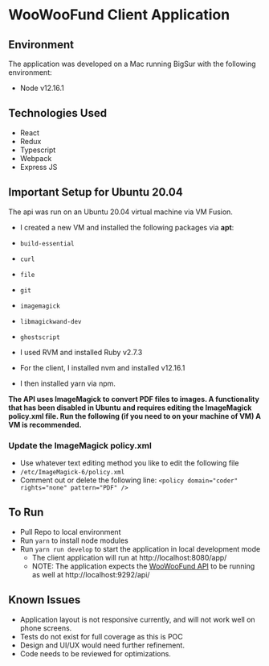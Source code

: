 # WooWooFund Client Application
## Environment
The application was developed on a Mac running BigSur with the following environment:
* Node v12.16.1

## Technologies Used
* React
* Redux
* Typescript
* Webpack
* Express JS

## Important Setup for Ubuntu 20.04
The api was run on an Ubuntu 20.04 virtual machine via VM Fusion.
* I created a new VM and installed the following packages via **apt**:
 * `build-essential`
 * `curl`
 * `file`
 * `git`
 * `imagemagick`
 * `libmagickwand-dev`
 * `ghostscript`
 
* I used RVM and installed Ruby v2.7.3
* For the client, I installed nvm and installed v12.16.1
 * I then installed yarn via npm. 

**The API uses ImageMagick to convert PDF files to images. A functionality that has been disabled in Ubuntu and requires editing the ImageMagick policy.xml file.
Run the following (if you need to on your machine of VM) A VM is recommended.**
### Update the ImageMagick policy.xml
* Use whatever text editing method you like to edit the following file
* `/etc/ImageMagick-6/policy.xml`
* Comment out or delete the following line: `<policy domain="coder" rights="none" pattern="PDF" />`


## To Run
* Pull Repo to local environment
* Run `yarn` to install node modules
* Run `yarn run develop` to start the application in local development mode
  * The client application will run at http://localhost:8080/app/
  * NOTE: The application expects the [WooWooFund API](https://github.com/defiantgoat/woowoofund-api) to be running as well at http://localhost:9292/api/

## Known Issues
* Application layout is not responsive currently, and will not work well on phone screens.
* Tests do not exist for full coverage as this is POC
* Design and UI/UX would need further refinement.
* Code needs to be reviewed for optimizations.
